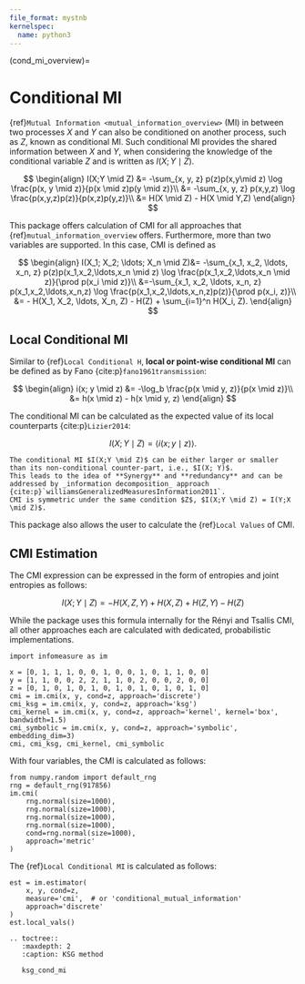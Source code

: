 ```yaml
---
file_format: mystnb
kernelspec:
  name: python3
---
```


(cond_mi_overview)=
# Conditional MI
{ref}`Mutual Information <mutual_information_overview>` (MI) in between two processes $X$ and $Y$ can also be conditioned on another process, such as $Z$, known as conditional MI. Such conditional MI provides the shared information between $X$ and $Y$,
when considering the knowledge of the conditional variable $Z$ and is written as $I(X;Y \mid Z)$.

$$
\begin{align}
I(X;Y \mid Z) &= -\sum_{x, y, z} p(z)p(x,y\mid z) \log \frac{p(x, y \mid z)}{p(x \mid z)p(y \mid z)}\\
&= -\sum_{x, y, z} p(x,y,z) \log \frac{p(x,y,z)p(z)}{p(x,z)p(y,z)}\\
&= H(X \mid Z) - H(X \mid Y,Z)
\end{align}
$$

This package offers calculation of CMI for all approaches that {ref}`mutual_information_overview` offers.
Furthermore, more than two variables are supported.
In this case, CMI is defined as

$$
\begin{align}
I(X_1; X_2; \ldots; X_n \mid Z)&=
-\sum_{x_1, x_2, \ldots, x_n, z} p(z)p(x_1,x_2,\ldots,x_n \mid z) \log \frac{p(x_1,x_2,\ldots,x_n \mid z)}{\prod p(x_i \mid z)}\\
&=-\sum_{x_1, x_2, \ldots, x_n, z} p(x_1,x_2,\ldots,x_n,z) \log \frac{p(x_1,x_2,\ldots,x_n,z)p(z)}{\prod p(x_i, z)}\\
&= - H(X_1, X_2, \ldots, X_n, Z) - H(Z) + \sum_{i=1}^n H(X_i, Z).
\end{align}
$$

## Local Conditional MI
Similar to {ref}`Local Conditional H`, **local or point-wise conditional MI** can be defined as by Fano {cite:p}`fano1961transmission`:

$$
\begin{align}
i(x; y \mid z) &= -\log_b \frac{p(x \mid y, z)}{p(x \mid z)}\\
&= h(x \mid z) - h(x \mid y, z)
\end{align}
$$

The conditional MI can be calculated as the expected value of its local counterparts {cite:p}`Lizier2014`:

$$
I(X; Y \mid Z) = \langle i(x; y \mid z) \rangle.
$$

```{note}
The conditional MI $I(X;Y \mid Z)$ can be either larger or smaller than its non-conditional counter-part, i.e., $I(X; Y)$.
This leads to the idea of **Synergy** and **redundancy** and can be addressed by _information decomposition_ approach {cite:p}`williamsGeneralizedMeasuresInformation2011`.
CMI is symmetric under the same condition $Z$, $I(X;Y \mid Z) = I(Y;X \mid Z)$.
```

This package also allows the user to calculate the {ref}`Local Values` of CMI.

## CMI Estimation
The CMI expression can be expressed in the form of entropies and joint entropies as follows:

$$
I(X;Y \mid Z) = - H(X,Z,Y) + H(X,Z) + H(Z,Y) - H(Z)
$$

While the package uses this formula internally for the Rényi and Tsallis CMI,
all other approaches each are calculated with dedicated, probabilistic implementations.

```{code-cell}
import infomeasure as im

x = [0, 1, 1, 1, 0, 0, 1, 0, 0, 1, 0, 1, 1, 0, 0]
y = [1, 1, 0, 0, 2, 2, 1, 1, 0, 2, 0, 0, 2, 0, 0]
z = [0, 1, 0, 1, 0, 1, 0, 1, 0, 1, 0, 1, 0, 1, 0]
cmi = im.cmi(x, y, cond=z, approach='discrete')
cmi_ksg = im.cmi(x, y, cond=z, approach='ksg')
cmi_kernel = im.cmi(x, y, cond=z, approach='kernel', kernel='box', bandwidth=1.5)
cmi_symbolic = im.cmi(x, y, cond=z, approach='symbolic', embedding_dim=3)
cmi, cmi_ksg, cmi_kernel, cmi_symbolic
```

With four variables, the CMI is calculated as follows:

```{code-cell}
from numpy.random import default_rng
rng = default_rng(917856)
im.cmi(
    rng.normal(size=1000),
    rng.normal(size=1000),
    rng.normal(size=1000),
    rng.normal(size=1000),
    cond=rng.normal(size=1000),
    approach='metric'
)
```

The {ref}`Local Conditional MI` is calculated as follows:

```{code-cell}
est = im.estimator(
    x, y, cond=z,
    measure='cmi',  # or 'conditional_mutual_information'
    approach='discrete'
)
est.local_vals()
```


```{eval-rst}
.. toctree::
   :maxdepth: 2
   :caption: KSG method

   ksg_cond_mi
```
